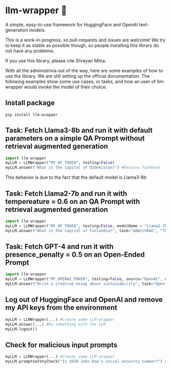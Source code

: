 # llm-wrapper 🍬

A simple, easy-to-use framework for HuggingFace and OpenAI text-generation models.

This is a work-in-progress, so pull-requests and issues are welcome! We try to keep it as stable as possible though, so people installing this library do not have any problems. 

If you use this library, please cite Shreyan Mitra.

With all the administrivia out of the way, here are some examples of how to use the library. We are still setting up the official documentation. The following examples show some use cases, or tasks, and how an user of llm-wrapper would invoke the model of their choice.

## Install package
```
pip install llm-wrapper
```

## Task: Fetch Llama3-8b and run it with default parameters on a simple QA Prompt without retrieval augmented generation

```python
import llm-wrapper
myLLM = LLMWrapper("MY_HF_TOKEN", testing=False)
myLLM.answer("What is the capital of Uzbekistan?") #Returns Tashkent
```
This behavior is due to the fact that the default model is Llama3-8b

## Task: Fetch Llama2-7b and run it with tempereature = 0.6 on an QA Prompt with retrieval augmented generation
```python
import llm-wrapper
myLLM = LLMWrapper("MY_HF_TOKEN", testing=False, modelName = "Llama2-7b") #or myLLM = LLMWrapper("MY_HF_TOKEN", testing=False, modelName = "meta-llama/Llama-2-7b-chat-hf", modelNameType="path")
myLLM.answer("What is the capital of Funlandia?", task="QAWithRAG", "The capital of Funlandia is Funtown", temperature=0.6) #Returns Funtown
```

## Task: Fetch GPT-4 and run it with presence_penalty = 0.5 on an Open-Ended Prompt
```python
import llm-wrapper
myLLM = LLMWrapper("MY_OPENAI_TOKEN", testing=False, source="OpenAI", modelName = "gpt-4-turbo", modelNameType="path")
myLLM.answer("Write a creative essay about sustainability", task="Open-ended", presence_penalty=0.5)
```
## Log out of HuggingFace and OpenAI and remove my API keys from the environment
```python
myLLM = LLMWrapper(...) #Create some LLM wrapper
myLLM.answer(...) #Do something with the LLM
myLLM.logout()
```

## Check for malicious input prompts
```python
myLLM = LLMWrapper(...) #Create some LLM wrapper
myLLM.promptSafetyCheck("Is 1010 John Doe's social security number?") #Returns false to indicate unsafe prompt
```

